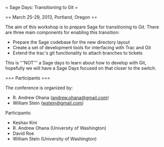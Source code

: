 = Sage Days: Transitioning to Git =

== March 25-29, 2013, Portland, Oregon ==

The aim of this workshop is to prepare Sage for transitioning to Git. There are three main components for enabling this transition:

 * Prepare the Sage codebase for the new directory layout
 * Create a set of development tools for interfacing with Trac and Git
 * Extend the trac's git functionality to attach branches to tickets

This is '''NOT''' a Sage days to learn about how to develop with Git, hopefully we will have a Sage Days focused on that closer to the switch.

=== Participants ===

The conference is organized by:

 * R. Andrew Ohana (andrew.ohana@gmail.com)
 * William Stein (wstein@gmail.com)

Participants:

 * Keshav Kini
 * R. Andrew Ohana (University of Washington)
 * David Roe
 * William Stein (University of Washington)
